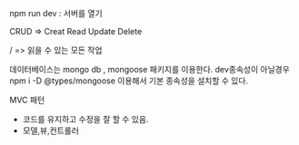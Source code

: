 npm run dev : 서버를 열기

CRUD => Creat Read Update Delete

/ => 읽을 수 있는 모든 작업

데이터베이스는 mongo db , mongoose 패키지를 이용한다.
dev종속성이 아닐경우 npm i -D @types/mongoose 이용해서 기본 종속성을 설치할 수 있다.

MVC 패턴
- 코드를 유지하고 수정을 잘 할 수 있음.
- 모델,뷰,컨트롤러